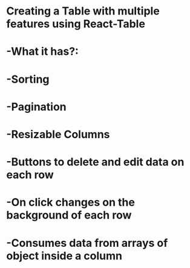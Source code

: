 # Creating a Table with multiple features using React-Table
#
# -What it has?:
#  -Sorting
#  -Pagination
#  -Resizable Columns
#  -Buttons to delete and edit data on each row
#  -On click changes on the background of each row
#  -Consumes data from arrays of object inside a column
